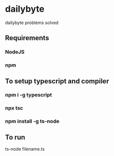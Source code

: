 # dailybyte
dailybyte problems solved

## Requirements
### NodeJS
### npm

## To setup typescript and compiler

### npm i -g typescript
### npx tsc
### npm install -g ts-node

## To run

ts-node filename.ts